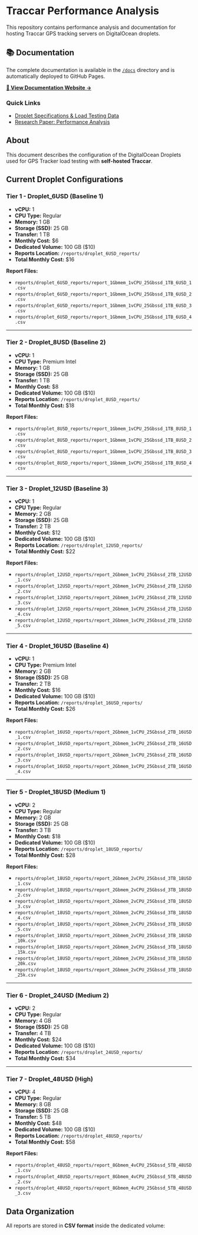 # Traccar Performance Analysis

This repository contains performance analysis and documentation for hosting Traccar GPS tracking servers on DigitalOcean droplets.

## 📚 Documentation

The complete documentation is available in the [`/docs`](docs/) directory and is automatically deployed to GitHub Pages.

**[📖 View Documentation Website →](https://castle-keep.github.io/traccer-perf-analysis/)**

### Quick Links

- [Droplet Specifications & Load Testing Data](docs/README.md)
- [Research Paper: Performance Analysis](docs/Traccar_Performance_Analysis_Research_Paper.md)

## About

This document describes the configuration of the DigitalOcean Droplets used for GPS Tracker load testing with **self-hosted Traccar**.

## Current Droplet Configurations

### Tier 1 - Droplet_6USD (Baseline 1)

- **vCPU:** 1
- **CPU Type:** Regular
- **Memory:** 1 GB  
- **Storage (SSD):** 25 GB  
- **Transfer:** 1 TB
- **Monthly Cost:** $6  
- **Dedicated Volume:** 100 GB ($10)
- **Reports Location:** `/reports/droplet_6USD_reports/`  
- **Total Monthly Cost:** $16

**Report Files:**  

- `reports/droplet_6USD_reports/report_1Gbmem_1vCPU_25Gbssd_1TB_6USD_1.csv`
- `reports/droplet_6USD_reports/report_1Gbmem_1vCPU_25Gbssd_1TB_6USD_2.csv`
- `reports/droplet_6USD_reports/report_1Gbmem_1vCPU_25Gbssd_1TB_6USD_3.csv`
- `reports/droplet_6USD_reports/report_1Gbmem_1vCPU_25Gbssd_1TB_6USD_4.csv`

---

### Tier 2 - Droplet_8USD (Baseline 2)

- **vCPU:** 1  
- **CPU Type:** Premium Intel
- **Memory:** 1 GB  
- **Storage (SSD):** 25 GB  
- **Transfer:** 1 TB  
- **Monthly Cost:** $8
- **Dedicated Volume:** 100 GB ($10)
- **Reports Location:** `/reports/droplet_8USD_reports/`  
- **Total Monthly Cost:** $18

**Report Files:**  

- `reports/droplet_8USD_reports/report_1Gbmem_1vCPU_25Gbssd_1TB_8USD_1.csv`
- `reports/droplet_8USD_reports/report_1Gbmem_1vCPU_25Gbssd_1TB_8USD_2.csv`
- `reports/droplet_8USD_reports/report_1Gbmem_1vCPU_25Gbssd_1TB_8USD_3.csv`
- `reports/droplet_8USD_reports/report_1Gbmem_1vCPU_25Gbssd_1TB_8USD_4.csv`

---

### Tier 3 - Droplet_12USD (Baseline 3)

- **vCPU:** 1  
- **CPU Type:** Regular
- **Memory:** 2 GB
- **Storage (SSD):** 25 GB
- **Transfer:** 2 TB
- **Monthly Cost:** $12
- **Dedicated Volume:** 100 GB ($10)
- **Reports Location:** `/reports/droplet_12USD_reports/`  
- **Total Monthly Cost:** $22

**Report Files:**  

- `reports/droplet_12USD_reports/report_2Gbmem_1vCPU_25Gbssd_2TB_12USD_1.csv`
- `reports/droplet_12USD_reports/report_2Gbmem_1vCPU_25Gbssd_2TB_12USD_2.csv`
- `reports/droplet_12USD_reports/report_2Gbmem_1vCPU_25Gbssd_2TB_12USD_3.csv`
- `reports/droplet_12USD_reports/report_2Gbmem_1vCPU_25Gbssd_2TB_12USD_4.csv`
- `reports/droplet_12USD_reports/report_2Gbmem_1vCPU_25Gbssd_2TB_12USD_5.csv`

---

### Tier 4 - Droplet_16USD (Baseline 4)

- **vCPU:** 1  
- **CPU Type:** Premium Intel
- **Memory:** 2 GB
- **Storage (SSD):** 25 GB
- **Transfer:** 2 TB
- **Monthly Cost:** $16
- **Dedicated Volume:** 100 GB ($10)
- **Reports Location:** `/reports/droplet_16USD_reports/`  
- **Total Monthly Cost:** $26

**Report Files:**  

- `reports/droplet_16USD_reports/report_2Gbmem_1vCPU_25Gbssd_2TB_16USD_1.csv`
- `reports/droplet_16USD_reports/report_2Gbmem_1vCPU_25Gbssd_2TB_16USD_2.csv`
- `reports/droplet_16USD_reports/report_2Gbmem_1vCPU_25Gbssd_2TB_16USD_3.csv`
- `reports/droplet_16USD_reports/report_2Gbmem_1vCPU_25Gbssd_2TB_16USD_4.csv`

---

### Tier 5 - Droplet_18USD (Medium 1)

- **vCPU:** 2
- **CPU Type:** Regular
- **Memory:** 2 GB
- **Storage (SSD):** 25 GB
- **Transfer:** 3 TB
- **Monthly Cost:** $18
- **Dedicated Volume:** 100 GB ($10)
- **Reports Location:** `/reports/droplet_18USD_reports/`  
- **Total Monthly Cost:** $28

**Report Files:**  

- `reports/droplet_18USD_reports/report_2Gbmem_2vCPU_25Gbssd_3TB_18USD_1.csv`
- `reports/droplet_18USD_reports/report_2Gbmem_2vCPU_25Gbssd_3TB_18USD_2.csv`
- `reports/droplet_18USD_reports/report_2Gbmem_2vCPU_25Gbssd_3TB_18USD_3.csv`
- `reports/droplet_18USD_reports/report_2Gbmem_2vCPU_25Gbssd_3TB_18USD_4.csv`
- `reports/droplet_18USD_reports/report_2Gbmem_2vCPU_25Gbssd_3TB_18USD_5.csv`
- `reports/droplet_18USD_reports/report_2Gbmem_2vCPU_25Gbssd_3TB_18USD_10k.csv`
- `reports/droplet_18USD_reports/report_2Gbmem_2vCPU_25Gbssd_3TB_18USD_15k.csv`
- `reports/droplet_18USD_reports/report_2Gbmem_2vCPU_25Gbssd_3TB_18USD_20k.csv`
- `reports/droplet_18USD_reports/report_2Gbmem_2vCPU_25Gbssd_3TB_18USD_25k.csv`

---

### Tier 6 - Droplet_24USD (Medium 2)

- **vCPU:** 2
- **CPU Type:** Regular
- **Memory:** 4 GB
- **Storage (SSD):** 25 GB
- **Transfer:** 4 TB
- **Monthly Cost:** $24
- **Dedicated Volume:** 100 GB ($10)
- **Reports Location:** `/reports/droplet_24USD_reports/`  
- **Total Monthly Cost:** $34

---

### Tier 7 - Droplet_48USD (High)

- **vCPU:** 4
- **CPU Type:** Regular
- **Memory:** 8 GB
- **Storage (SSD):** 25 GB
- **Transfer:** 5 TB
- **Monthly Cost:** $48
- **Dedicated Volume:** 100 GB ($10)
- **Reports Location:** `/reports/droplet_48USD_reports/`  
- **Total Monthly Cost:** $58

**Report Files:**  

- `reports/droplet_48USD_reports/report_8Gbmem_4vCPU_25Gbssd_5TB_48USD_1.csv`
- `reports/droplet_48USD_reports/report_8Gbmem_4vCPU_25Gbssd_5TB_48USD_2.csv`
- `reports/droplet_48USD_reports/report_8Gbmem_4vCPU_25Gbssd_5TB_48USD_3.csv`

## Data Organization

All reports are stored in **CSV format** inside the dedicated volume:


